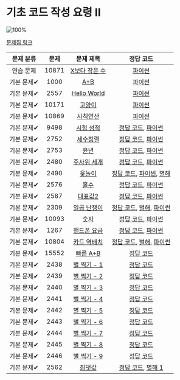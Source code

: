 # 기초 코드 작성 요령 II

![100%](https://progress-bar.xyz/27/?scale=27&title=progress&width=500&color=babaca&suffix=/27)

[문제집 링크](https://www.acmicpc.net/workbook/view/7306)

| 문제 분류 | 문제 | 문제 제목 | 정답 코드 |
| :--: | :--: | :--: | :--: |
| 연습 문제 | 10871 | [X보다 작은 수](https://www.acmicpc.net/problem/10871) | [파이썬](Basic/Small_Number.py) |
| 기본 문제✔ | 1000 | [A+B](https://www.acmicpc.net/problem/1000) | [파이썬](Basic/A+B.py) |
| 기본 문제✔ | 2557 | [Hello World](https://www.acmicpc.net/problem/2557) | [파이썬](Basic/HelloWorld.py) |
| 기본 문제✔ | 10171 | [고양이](https://www.acmicpc.net/problem/10171) | [파이썬](Basic/cat.py) |
| 기본 문제✔ | 10869 | [사칙연산](https://www.acmicpc.net/problem/10869) | [파이썬](Basic/Four_op.py) |
| 기본 문제✔ | 9498 | [시험 성적](https://www.acmicpc.net/problem/9498) | [정답 코드](Basic/Test.cpp), [파이썬](Basic/Test.py) |
| 기본 문제✔ | 2752 | [세수정렬](https://www.acmicpc.net/problem/2752) | [정답 코드](Basic/sort.cpp), [파이썬](Basic/sort.py) |
| 기본 문제✔ | 2753 | [윤년](https://www.acmicpc.net/problem/2753) | [정답 코드](Basic/leap_year.cpp), [파이썬](Basic/leap_year.cpp) |
| 기본 문제✔ | 2480 | [주사위 세개](https://www.acmicpc.net/problem/2480) | [정답 코드](Basic/Triple_Dice.cpp), [파이썬](Basic/Triple_Dice.py) |
| 기본 문제✔ | 2490 | [윷놀이](https://www.acmicpc.net/problem/2490) | [정답 코드](Basic/Yutnori.cpp), [파이썬](Basic/Yutnori.py), [별해](Basic/Yutnori_1.py) |
| 기본 문제✔ | 2576 | [홀수](https://www.acmicpc.net/problem/2576) | [정답 코드](Basic/odd.cpp), [파이썬](Basic/odd.py) |
| 기본 문제✔ | 2587 | [대표값2](https://www.acmicpc.net/problem/2587) | [정답 코드](Basic/representation.cpp), [파이썬](Basic/representation.py) |
| 기본 문제✔ | 2309 | [일곱 난쟁이](https://www.acmicpc.net/problem/2309) | [정답 코드](Basic/seven.cpp), [별해](Basic/seven_1.cpp), [파이썬](Basic/seven.py) |
| 기본 문제✔ | 10093 | [숫자](https://www.acmicpc.net/problem/10093) | [정답 코드](Basic/num.py), [파이썬](Basic/num.cpp) |
| 기본 문제✔ | 1267 | [핸드폰 요금](https://www.acmicpc.net/problem/1267) | [정답 코드](Basic/phone.cpp), [파이썬](Basic/phone.py) |
| 기본 문제✔ | 10804 | [카드 역배치](https://www.acmicpc.net/problem/10804) | [정답 코드](Basic/card.cpp), [별해](Basic/card_1.cpp), [파이썬](Basic/card.py) |
| 기본 문제✔ | 15552 | [빠른 A+B](https://www.acmicpc.net/problem/15552) | [정답 코드](Basic/A+B.cpp) |
| 기본 문제✔ | 2438 | [별 찍기 - 1](https://www.acmicpc.net/problem/2438) | [정답 코드](../0x02/solutions/2438.cpp) |
| 기본 문제✔ | 2439 | [별 찍기 - 2](https://www.acmicpc.net/problem/2439) | [정답 코드](../0x02/solutions/2439.cpp) |
| 기본 문제✔ | 2440 | [별 찍기 - 3](https://www.acmicpc.net/problem/2440) | [정답 코드](../0x02/solutions/2440.cpp) |
| 기본 문제✔ | 2441 | [별 찍기 - 4](https://www.acmicpc.net/problem/2441) | [정답 코드](../0x02/solutions/2441.cpp) |
| 기본 문제✔ | 2442 | [별 찍기 - 5](https://www.acmicpc.net/problem/2442) | [정답 코드](../0x02/solutions/2442.cpp) |
| 기본 문제✔ | 2443 | [별 찍기 - 6](https://www.acmicpc.net/problem/2443) | [정답 코드](../0x02/solutions/2443.cpp) |
| 기본 문제✔ | 2444 | [별 찍기 - 7](https://www.acmicpc.net/problem/2444) | [정답 코드](../0x02/solutions/2444.cpp) |
| 기본 문제✔ | 2445 | [별 찍기 - 8](https://www.acmicpc.net/problem/2445) | [정답 코드](../0x02/solutions/2445.cpp) |
| 기본 문제✔ | 2446 | [별 찍기 - 9](https://www.acmicpc.net/problem/2446) | [정답 코드](../0x02/solutions/2446.cpp) |
| 기본 문제✔ | 2562 | [최댓값](https://www.acmicpc.net/problem/2562) | [정답 코드](../0x02/solutions/2562.cpp), [별해 1](../0x02/solutions/2562_1.cpp) |
